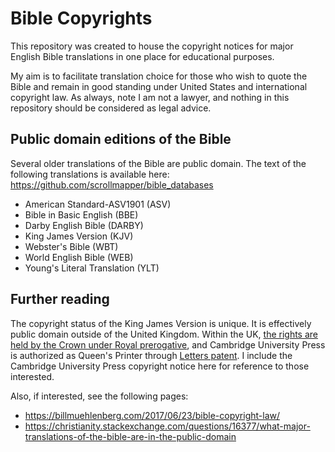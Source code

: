 # Bible Copyrights

This repository was created to house the copyright notices for major English Bible translations in one place for educational purposes. 

My aim is to facilitate translation choice for those who wish to quote the Bible and remain in good standing under United States and international copyright law. As always, note I am not a lawyer, and nothing in this repository should be considered as legal advice.

## Public domain editions of the Bible

Several older translations of the Bible are public domain. The text of the following translations is available here: https://github.com/scrollmapper/bible_databases

* American Standard-ASV1901 (ASV)
* Bible in Basic English (BBE)
* Darby English Bible (DARBY)
* King James Version (KJV)
* Webster's Bible (WBT)
* World English Bible (WEB)
* Young's Literal Translation (YLT)

## Further reading

The copyright status of the King James Version is unique. It is effectively public domain outside of the United Kingdom. Within the UK, [the rights are held by the Crown under Royal prerogative](https://en.wikipedia.org/wiki/King_James_Version#Copyright_status), and Cambridge University Press is authorized as Queen's Printer through [Letters patent](https://en.wikipedia.org/wiki/Letters_patent). I include the Cambridge University Press copyright notice here for reference to those interested.

Also, if interested, see the following pages:

* <https://billmuehlenberg.com/2017/06/23/bible-copyright-law/>
* <https://christianity.stackexchange.com/questions/16377/what-major-translations-of-the-bible-are-in-the-public-domain>